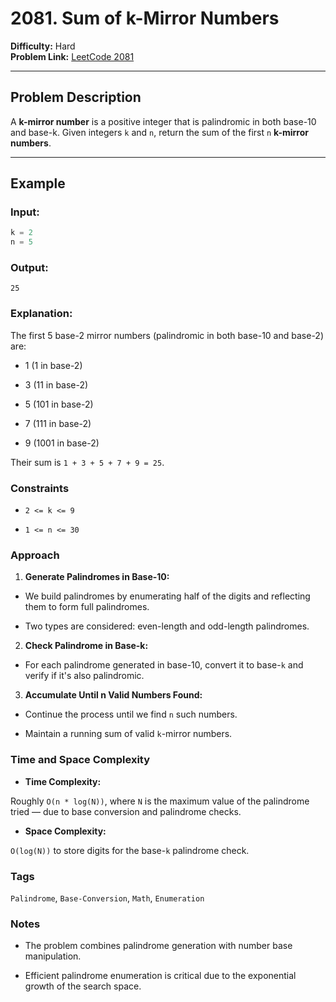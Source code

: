 # 2081. Sum of k-Mirror Numbers

**Difficulty:** Hard  
**Problem Link:** [LeetCode 2081](https://leetcode.com/problems/sum-of-k-mirror-numbers/)

---

## Problem Description

A **k-mirror number** is a positive integer that is palindromic in both base-10 and base-k. Given integers `k` and `n`, return the sum of the first `n` **k-mirror numbers**.

---

## Example

### Input:
```python
k = 2
n = 5
```

### Output:
`25`

### Explanation:

The first 5 base-2 mirror numbers (palindromic in both base-10 and base-2) are:

- 1 (1 in base-2)

- 3 (11 in base-2)

- 5 (101 in base-2)

- 7 (111 in base-2)

- 9 (1001 in base-2)

Their sum is `1 + 3 + 5 + 7 + 9 = 25`.

### Constraints

- `2 <= k <= 9`

- `1 <= n <= 30`

### Approach

1. **Generate Palindromes in Base-10:**

- We build palindromes by enumerating half of the digits and reflecting them to form full palindromes.

- Two types are considered: even-length and odd-length palindromes.

2. **Check Palindrome in Base-k:**

- For each palindrome generated in base-10, convert it to base-`k` and verify if it's also palindromic.

3. **Accumulate Until n Valid Numbers Found:**

- Continue the process until we find `n` such numbers.

- Maintain a running sum of valid `k`-mirror numbers.


### Time and Space Complexity

- **Time Complexity:**

Roughly `O(n * log(N))`, where `N` is the maximum value of the palindrome tried — due to base conversion and palindrome checks.

- **Space Complexity:**

`O(log(N))` to store digits for the base-`k` palindrome check.


### Tags

`Palindrome`, `Base-Conversion`, `Math`, `Enumeration`


### Notes

- The problem combines palindrome generation with number base manipulation.

- Efficient palindrome enumeration is critical due to the exponential growth of the search space.